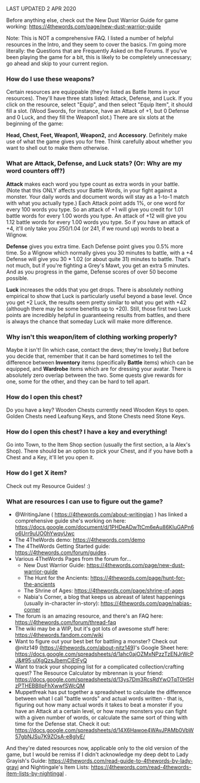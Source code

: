 LAST UPDATED 2 APR 2020

Before anything else, check out the New Dust Warrior Guide for game working: https://4thewords.com/page/new-dust-warrior-guide

Note: This is NOT a comprehensive FAQ. I listed a number of helpful resources in the Intro, and they seem to cover the basics. I'm going more literally: the Questions that are Frequently Asked on the Forums. If you've been playing the game for a bit, this is likely to be completely unnecessary; go ahead and skip to your current region.

### How do I use these weapons?

Certain resources are equippable (they're listed as Battle Items in your resources). They'll have three stats listed: Attack, Defense, and Luck. If you click on the resource, select "Equip", and then select "Equip Item", it should fill a slot. (Wood Swords, for instance, have an Attack of +1, but 0 Defense and 0 Luck, and they fill the Weapon1 slot.) There are six slots at the beginning of the game:

**Head, Chest, Feet, Weapon1, Weapon2,** and **Accessory**. Definitely make use of what the game gives you for free. Think carefully about whether you want to shell out to make them otherwise.

### What are Attack, Defense, and Luck stats? (Or: Why are my word counters off?) 

**Attack** makes each word you type count as extra words in your battle. (Note that this ONLY affects your Battle Words, in your fight against a monster. Your daily words and document words will stay as a 1-to-1 match with what you actually type.) Each Attack point adds 1%, or one word for every 100 words you type. So an attack of +1 will give you credit for 1.01 battle words for every 1.00 words you type. An attack of +12 will give you 1.12 battle words for every 1.00 words you type. So if you have an attack of +4, it'll only take you 250/1.04 (or 241, if we round up) words to beat a Wignow.

**Defense** gives you extra time. Each Defense point gives you 0.5% more time. So a Wignow which normally gives you 30 minutes to battle, with a +4 Defense will give you 30 * 1.02 (or about quite 31) minutes to battle. That's not much, but if you're fighting a Grey's Mawt, you get an extra 5 minutes. And as you progress in the game, Defense scores of over 50 become possible.

**Luck** increases the odds that you get drops. There is absolutely nothing empirical to show that Luck is particularly useful beyond a base level. Once you get +2 Luck, the results seem pretty similar to what you get with +42 (although there may be some benefits up to +20). Still, those first two Luck points are incredibly helpful in guaranteeing results from battles, and there is always the chance that someday Luck will make more difference.

### Why isn't this weapon/item of clothing working properly?

Maybe it isn't! (In which case, contact the devs; they're lovely.) But before you decide that, remember that it can be hard sometimes to tell the difference between **Inventory** items (specifically **Battle** items) which can be equipped, and **Wardrobe** items which are for dressing your avatar. There is absolutely zero overlap between the two. Some quests give rewards for one, some for the other, and they can be hard to tell apart.

### How do I open this chest?  

Do you have a key? Wooden Chests currently need Wooden Keys to open. Golden Chests need Leafsung Keys, and Stone Chests need Stone Keys.

### How do I open this chest? I have a key and everything!

Go into Town, to the Item Shop section (usually the first section, a la Alex's Shop). There should be an option to pick your Chest, and if you have both a Chest and a Key, it'll let you open it.

### How do I get X item?

Check out my Resource Guides! :)

### What are resources I can use to figure out the game?

- @WritingJane ( https://4thewords.com/about-writingjan ) has linked a comprehensive guide she's working on here: https://docs.google.com/document/d/1PHDeADwTtCm6eAu86KIuGAPn6o6Urr9uUO0hYwqyUwc
- The 4TheWords demo: https://4thewords.com/demo
- The 4TheWords Getting Started guide: https://4thewords.com/forum/guides . 
- Various 4TheWords Pages from the forum for...
  - New Dust Warrior Guide: https://4thewords.com/page/new-dust-warrior-guide
  - The Hunt for the Ancients: https://4thewords.com/page/hunt-for-the-ancients
  - The Shrine of Ages: https://4thewords.com/page/shrine-of-ages
  - Nabia's Corner, a blog that keeps us abreast of latest happenings (usually in-character in-story): https://4thewords.com/page/nabias-corner
- The forum is an amazing resource, and there's an FAQ here: https://4thewords.com/forum/thread-faq
- The wiki may be a WIP, but it's got lots of awesome stuff here: https://4thewords.fandom.com/wiki
- Want to figure out your best bet for battling a monster? Check out @nitz149 (https://4thewords.com/about-nitz149)'s Google Sheet here: https://docs.google.com/spreadsheets/d/1ahc0ajOZMxNPzzTzENJrWcPJ&#95;ulXgQzsJbemCiEtFyQ
- Want to track your shopping list for a complicated collection/crafting quest? The Resource Calculator by mbrennan is your friend: https://docs.google.com/spreadsheets/d/13ys7Dm3RcsRdYwOTqT0H5HzPTHEBBIIpFhXwwfSWcQM
- Muppetfreak has put together a spreadsheet to calculate the difference between what I call "battle words" and actual words written - that is, figuring out how many actual words it takes to beat a monster if you have an Attack at a certain level, or how many monsters you can fight with a given number of words, or calculate the same sort of thing with time for the Defense stat. Check it out: https://docs.google.com/spreadsheets/d/14X6Hawoe4WAvJPAMb0VbW57gbNJSu7K9ZOsA-e8gIyE/

And they're dated resources now, applicable only to the old version of the game, but I would be remiss if I didn't acknowledge my deep debt to Lady Grayish's Guide: https://4thewords.com/read-guide-to-4thewords-by-lady-grayi and Nightingale's Item Lists: https://4thewords.com/read-4thewords-item-lists-by-nightingal . 
